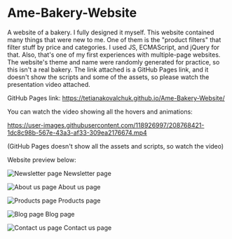 # Ame-Bakery-Website
A website of a bakery.
I fully designed it myself. This website contained many things that were new to me. One of them is the "product filters" that filter stuff by price and categories. I used JS, ECMAScript, and jQuery for that. Also, that's one of my first experiences with multiple-page websites. The website's theme and name were randomly generated for practice, so this isn't a real bakery. The link attached is a GitHub Pages link, and it doesn't show the scripts and some of the assets, so please watch the presentation video attached.

GitHub Pages link: https://tetianakovalchuk.github.io/Ame-Bakery-Website/


You can watch the video showing all the hovers and animations:


https://user-images.githubusercontent.com/118926997/208768421-1dc8c98b-567e-43a3-af33-309ea2176674.mp4


(GitHub Pages doesn't show all the assets and scripts, so watch the video)


Website preview below:

![Newsletter page](https://user-images.githubusercontent.com/118926997/208768528-96568e2b-b3bd-41ed-94e9-5b1a5c80fb85.png)
Newsletter page

![About us page](https://user-images.githubusercontent.com/118926997/208768641-05467e15-b768-4bb6-a3a8-72e5cde5f93d.png)
About us page

![Products page](https://user-images.githubusercontent.com/118926997/208768701-7a6b823b-2635-4220-9579-02de55ddb200.png)
Products page

![Blog page](https://user-images.githubusercontent.com/118926997/208768673-f3a21dec-9a9f-48a8-93f6-8812ba7efc5a.png)
Blog page

![Contact us page](https://user-images.githubusercontent.com/118926997/208768693-4593b70b-17be-464e-b523-7175d1411cea.png)
Contact us page


